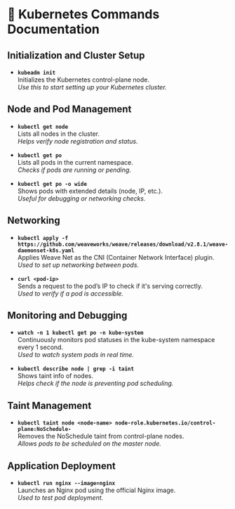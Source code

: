 # 📘 Kubernetes Commands Documentation

## Initialization and Cluster Setup
- **`kubeadm init`**  
  Initializes the Kubernetes control-plane node.  
  _Use this to start setting up your Kubernetes cluster._

## Node and Pod Management
- **`kubectl get node`**  
  Lists all nodes in the cluster.  
  _Helps verify node registration and status._

- **`kubectl get po`**  
  Lists all pods in the current namespace.  
  _Checks if pods are running or pending._

- **`kubectl get po -o wide`**  
  Shows pods with extended details (node, IP, etc.).  
  _Useful for debugging or networking checks._

## Networking
- **`kubectl apply -f https://github.com/weaveworks/weave/releases/download/v2.8.1/weave-daemonset-k8s.yaml`**  
  Applies Weave Net as the CNI (Container Network Interface) plugin.  
  _Used to set up networking between pods._

- **`curl <pod-ip>`**  
  Sends a request to the pod’s IP to check if it's serving correctly.  
  _Used to verify if a pod is accessible._

## Monitoring and Debugging
- **`watch -n 1 kubectl get po -n kube-system`**  
  Continuously monitors pod statuses in the kube-system namespace every 1 second.  
  _Used to watch system pods in real time._

- **`kubectl describe node | grep -i taint`**  
  Shows taint info of nodes.  
  _Helps check if the node is preventing pod scheduling._

## Taint Management
- **`kubectl taint node <node-name> node-role.kubernetes.io/control-plane:NoSchedule-`**  
  Removes the NoSchedule taint from control-plane nodes.  
  _Allows pods to be scheduled on the master node._

## Application Deployment
- **`kubectl run nginx --image=nginx`**  
  Launches an Nginx pod using the official Nginx image.  
  _Used to test pod deployment._
